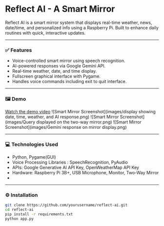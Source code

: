 # Reflect AI - A Smart Mirror

Reflect AI is a smart mirror system that displays real-time weather, news, date/time, and personalized info using a Raspberry Pi. Built to enhance daily routines with quick, interactive updates.

---

### ✅ Features

- Voice-controlled smart mirror using speech recognition.
- AI-powered responses via Google Gemini API.
- Real-time weather, date, and time display.
- Fullscreen graphical interface with Pygame.
- Handles voice commands including exit to quit interface.

---

### 🖼️ Demo

[Watch the demo video]()
![Smart Mirror Screenshot](images/display showing date, time, weather, and AI response.png)
![Smart Mirror Screenshot](images/Query displayed on the two-way mirror.png)
![Smart Mirror Screenshot](images/Gemini response on mirror display.png)


---

### 💻 Technologies Used

- Python, Pygame(GUI)
- Voice Processing Libraries : SpeechRecognition, PyAudio
- APIs: Google Generative AI API Key, OpenWeatherMap API Key
- Hardware: Raspberry Pi 3B+, USB Microphone, Monitor, Two-Way Mirror
- 
---

### ⚙️ Installation

```bash
git clone https://github.com/yourusername/reflect-ai.git
cd reflect-ai
pip install -r requirements.txt
python app.py
